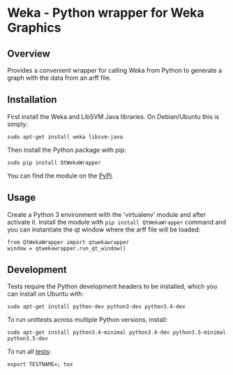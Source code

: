 Weka - Python wrapper for Weka Graphics
==========================================

Overview
--------

Provides a convenient wrapper for calling Weka from Python to generate a graph with the data from an arff file.

Installation
------------

First install the Weka and LibSVM Java libraries. On Debian/Ubuntu this is simply:

    sudo apt-get install weka libsvm-java

Then install the Python package with pip:

    sudo pip install QtWekaWrapper

You can find the module on the [PyPi](https://pypi.org/project/QtWekaWrapper/).

Usage
-----

Create a Python 3 environment with the 'virtualenv' module and after activate it. Install the module with `pip install QtWekaWrapper` command and you can instantiate the qt window where the arff file will be loaded:

    from QtWekaWrapper import qtwekawrapper
    window = qtwekawrapper.run_qt_window()

Development
-----------

Tests require the Python development headers to be installed, which you can install on Ubuntu with:

    sudo apt-get install python-dev python3-dev python3.4-dev

To run unittests across multiple Python versions, install:

    sudo apt-get install python3.4-minimal python3.4-dev python3.5-minimal python3.5-dev

To run all [tests](http://tox.readthedocs.org/en/latest/):

    export TESTNAME=; tox

